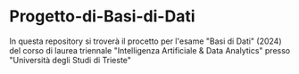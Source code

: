 # Progetto-di-Basi-di-Dati
In questa repository si troverà il procetto per l'esame "Basi di Dati" (2024) del corso di laurea triennale "Intelligenza Artificiale & Data Analytics" presso "Università degli Studi di Trieste"
